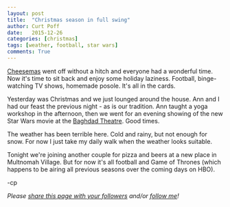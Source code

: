 ```yaml
---
layout: post
title:  "Christmas season in full swing"
author: Curt Poff
date:   2015-12-26
categories: [christmas]
tags: [weather, football, star wars]
comments: True
---
```


[Cheesemas](cheesemas/) went off without a hitch and everyone had a wonderful time. Now it's time to sit back and enjoy some holiday laziness. Football, binge-watching TV shows, homemade posole. It's all in the cards.

<!--more-->

Yesterday was Christmas and we just lounged around the house. Ann and I had our feast the previous night - as is our tradition. Ann taught a yoga workshop in the afternoon, then we went for an evening showing of the new Star Wars movie at the [Baghdad Theatre](http://www.mcmenamins.com/219-bagdad-theater-pub-home). Good times.

The weather has been terrible here. Cold and rainy, but not enough for snow. For now I just take my daily walk when the weather looks suitable.

Tonight we're joining another couple for pizza and beers at a new place in Multnomah Village. But for now it's all football and Game of Thrones (which happens to be airing all previous seasons over the coming days on HBO).

-cp


*Please
<a href="https://twitter.com/intent/tweet?url={{ site.production_url }}{{ page.url }}&text={{ page.title }}&via=cpoff" 
   target="_blank">
  share this page with your followers</a> 
and/or 
<a href="https://twitter.com/cpoff">
  follow me</a>!*